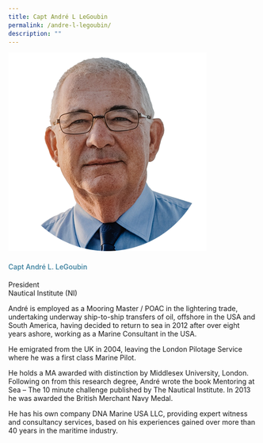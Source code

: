 ```yaml
---
title: Capt André L LeGoubin
permalink: /andre-l-legoubin/
description: ""
---
```

<div class="row">
<div class="col is-3">
<img src="/images/Speakers_23/Session1p2/capt andre l legoubin.png">
</div>
<div class="col is-9 speaker-details">
<h4>Capt André L. LeGoubin</h4>
<p>President<br>Nautical Institute (NI) <br>
</p>
<p>André is employed as a Mooring Master / POAC in the lightering trade, undertaking underway ship-to-ship transfers of oil, offshore in the USA and South America, having decided to return to sea in 2012 after over eight years ashore, working as a Marine Consultant in the USA.</p>
<p>
He emigrated from the UK in 2004, leaving the London Pilotage Service where he was a first class Marine Pilot.</p>
<p>He holds a MA awarded with distinction by Middlesex University, London. Following on from this research degree, André wrote the book Mentoring at Sea – The 10 minute challenge published by The Nautical Institute. In 2013 he was awarded the British Merchant Navy Medal.
</p>
<p>He has his own company DNA Marine USA LLC, providing expert witness and consultancy services, based on his experiences gained over more than 40 years in the maritime industry.</p>
</div>
</div>


<style type="text/css"> 
    .is-left{
      text-align: left;
    }
    h4{
      font-weight: 500; 
      color: #337B9A !important;
    }
     .speaker-details p { text-align: justified; }
  </style>